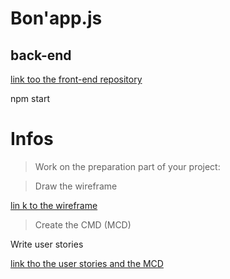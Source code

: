 # Bon'app.js
## back-end
[link too the front-end repository](https://github.com/rachOS/front-bon_app.js)

npm start

# Infos
> Work on the preparation part of your project:

> Draw the wireframe

[lin k to the wireframe](https://www.figma.com/proto/aIiZ52DFRyL46V1MobWHRC/Untitled?node-id=1%3A118&frame-preset-name=Desktop&scaling=min-zoom)

> Create the CMD (MCD)

Write user stories

[link tho the user stories and the MCD](https://github.com/rachOS/back-bon_app.js/tree/develop/misc)


